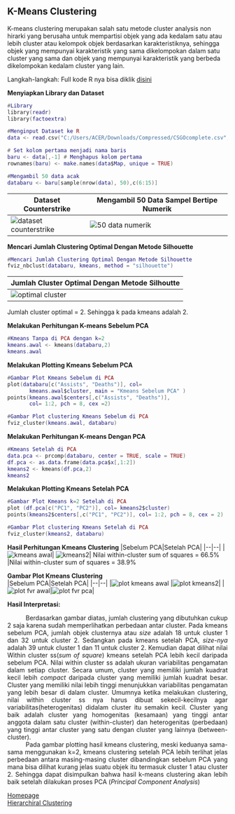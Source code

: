 ## K-Means Clustering
K-means clustering merupakan salah satu metode cluster analysis non hirarki yang berusaha untuk mempartisi objek yang ada kedalam satu atau lebih cluster atau kelompok objek berdasarkan karakteristiknya, sehingga objek yang mempunyai karakteristik yang sama dikelompokan dalam satu cluster yang sama dan objek yang mempunyai karakteristik yang berbeda dikelompokan kedalam cluster yang lain.

Langkah-langkah:
Full kode R nya bisa diklik [disini](https://github.com/WiseStar282/Clustering-Project/tree/main/K-Means%20Clustering)

**Menyiapkan Library dan Dataset**
```lua
#Library
library(readr)
library(factoextra)

#Menginput Dataset ke R
data <- read.csv("C:/Users/ACER/Downloads/Compressed/CSGOcomplete.csv", row.names = NULL)

# Set kolom pertama menjadi nama baris
baru <- data[,-1] # Menghapus kolom pertama
rownames(baru) <- make.names(data$Map, unique = TRUE)

#Mengambil 50 data acak
databaru <- baru[sample(nrow(data), 50),c(6:15)]
```
|Dataset Counterstrike|Mengambil 50 Data Sampel Bertipe Numerik|
|--|--|
| ![dataset counterstrike](https://user-images.githubusercontent.com/87527087/180640072-3d3388f6-957a-4b25-a3ad-95a7cb24b46e.png)| ![50 data numerik](https://user-images.githubusercontent.com/87527087/180640073-b7093b3d-fdc0-4c8b-9503-9bec7a7a3538.png)|

**Mencari Jumlah Clustering Optimal Dengan Metode Silhouette**

```lua
#Mencari Jumlah Clustering Optimal Dengan Metode Silhouette
fviz_nbclust(databaru, kmeans, method = "silhouette")
```
|Jumlah Cluster Optimal Dengan Metode Silhoutte|
|--|
|![optimal cluster](https://user-images.githubusercontent.com/87527087/180640097-12b8355b-ece2-4534-9c03-d405c58ef6d4.png) |
Jumlah cluster optimal = 2. Sehingga k pada kmeans adalah 2.

**Melakukan Perhitungan K-means Sebelum PCA**

```lua
#Kmeans Tanpa di PCA dengan k=2
kmeans.awal <- kmeans(databaru,2)
kmeans.awal
```

**Melakukan Plotting Kmeans Sebelum PCA**

```lua
#Gambar Plot Kmeans Sebelum di PCA
plot(databaru[c("Assists", "Deaths")], col=
       kmeans.awal$cluster, main = "Kmeans Sebelum PCA" )
points(kmeans.awal$centers[,c("Assists", "Deaths")],
       col= 1:2, pch = 8, cex =2)

#Gambar Plot clustering Kmeans Sebelum di PCA
fviz_cluster(kmeans.awal, databaru)
```

**Melakukan Perhitungan K-means Dengan PCA**

```lua
#Kmeans Setelah di PCA
data.pca <- prcomp(databaru, center = TRUE, scale = TRUE)
df.pca <- as.data.frame(data.pca$x[,1:2])
kmeans2 <- kmeans(df.pca,2)
kmeans2
```

**Melakukan Plotting Kmeans Setelah PCA**

```lua
#Gambar Plot Kmeans k=2 Setelah di PCA
plot (df.pca[c("PC1", "PC2")], col= kmeans2$cluster)
points(kmeans2$centers[,c("PC1", "PC2")], col= 1:2, pch = 8, cex = 2)

#Gambar Plot clustering Kmeans Setelah di PCA
fviz_cluster(kmeans2, databaru)
```

**Hasil Perhitungan Kmeans Clustering**
|Sebelum PCA|Setelah PCA|
|--|--|
|![kmeans awal](https://user-images.githubusercontent.com/87527087/180640691-3326d97d-b0fa-469c-afe4-a9cafd94a590.png)| ![kmeans2](https://user-images.githubusercontent.com/87527087/180641019-3aa56341-a06a-4289-9131-6eb5bb781aa5.png)|
Nilai within-cluster sum of squares = 66.5% |Nilai within-cluster sum of squares = 38.9%

**Gambar Plot Kmeans Clustering <br/>**
|Sebelum PCA|Setelah PCA|
|--|--|
|![plot kmeans awal](https://user-images.githubusercontent.com/87527087/180640693-f4db0294-8ada-49c3-a2e3-8a5bc8f5076f.png) |![plot kmeans2](https://user-images.githubusercontent.com/87527087/180641006-3ebf7ea2-b157-4d4f-9397-ba430c906e5c.png)|
|![plot fvr awal](https://user-images.githubusercontent.com/87527087/180641216-8a5719e2-7319-4a30-ad30-fa8c82fb3ab6.png)|![plot fvr pca](https://user-images.githubusercontent.com/87527087/180641222-e7a30c00-5c87-4e34-b27f-ef582565562e.png)|

**Hasil Interpretasi:**
<p align='justify'> &emsp;&emsp;&emsp;Berdasarkan gambar diatas, jumlah clustering yang dibutuhkan cukup 2 saja karena sudah memperlihatkan perbedaan antar cluster. Pada kmeans sebelum PCA, jumlah objek clusternya atau <em>size</em> adalah 18 untuk cluster 1 dan 32 untuk cluster 2. Sedangkan pada kmeans setelah PCA, <em>size-nya</em> adalah 39 untuk cluster 1 dan 11 untuk cluster 2. Kemudian dapat dilihat nilai Within cluster ss(<em>sum of square</em>) kmeans setelah PCA lebih kecil daripada sebelum PCA. Nilai within cluster ss adalah ukuran variabilitas pengamatan dalam setiap cluster. Secara umum, cluster yang memiliki jumlah kuadrat kecil lebih <em>compact</em> daripada cluster yang memiliki jumlah kuadrat besar. Cluster yang memiliki nilai lebih tinggi menunjukkan variabilitas pengamatan yang lebih besar di dalam cluster. Umumnya ketika melakukan clustering, nilai within cluster ss nya harus dibuat sekecil-kecilnya agar variabilitas(heterogenitas) didalam cluster itu semakin kecil. Cluster yang baik adalah cluster yang homogenitas (kesamaan) yang tinggi antar anggota dalam satu cluster (within-cluster) dan heterogenitas (perbedaan) yang tinggi antar cluster yang satu dengan cluster yang lainnya (between-cluster). <br>
&emsp;&emsp;&emsp;Pada gambar plotting hasil kmeans clustering, meski keduanya sama-sama menggunakan k=2, kmeans clustering setelah PCA lebih terlihat jelas perbedaan antara masing-masing cluster dibandingkan sebelum PCA yang mana bisa dilihat kurang jelas suatu objek itu termasuk cluster 1 atau cluster 2.
Sehingga dapat disimpulkan bahwa hasil k-means clustering akan lebih baik setelah dilakukan proses PCA (<em>Principal Component Analysis</em>)
</p>

[Homepage](https://github.com/WiseStar282/Clustering-Project) <br>
[Hierarchiral Clustering](https://github.com/WiseStar282/Clustering-Project/blob/main/Hierarchical%20Clustering/README.md) 
       
